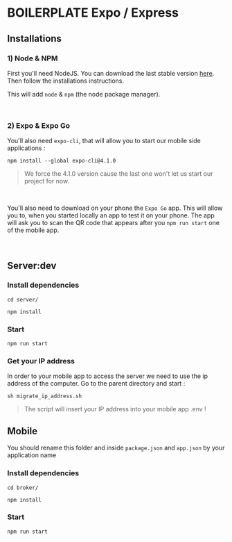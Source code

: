 # BOILERPLATE Expo / Express

## Installations

### 1) Node & NPM

First you'll need NodeJS. You can download the last stable version [here](https://nodejs.org/en/download/). Then follow the installations instructions.

This will add `node` & `npm` (the node package manager).

&nbsp;

### 2) Expo & Expo Go

You'll also need `expo-cli`, that will allow you to start our mobile side applications :

```
npm install --global expo-cli@4.1.0
```

> We force the 4.1.0 version cause the last one won't let us start our project for now.

&nbsp;

You'll also need to download on your phone the `Expo Go` app. This will allow you to, when you started locally an app to test it on your phone. The app will ask you to scan the QR code that appears after you `npm run start` one of the mobile app.

&nbsp;

## Server:dev

### Install dependencies

```
cd server/
```

```
npm install
```

### Start

```
npm run start
```

### Get your IP address

In order to your mobile app to access the server we need to use the ip address of the computer. Go to the parent directory and start :

```
sh migrate_ip_address.sh
```

> The script will insert your IP address into your mobile app .env !

## Mobile

You should rename this folder and inside `package.json` and `app.json` by your application name

### Install dependencies

```
cd broker/
```

```
npm install
```

### Start

```
npm run start
```

